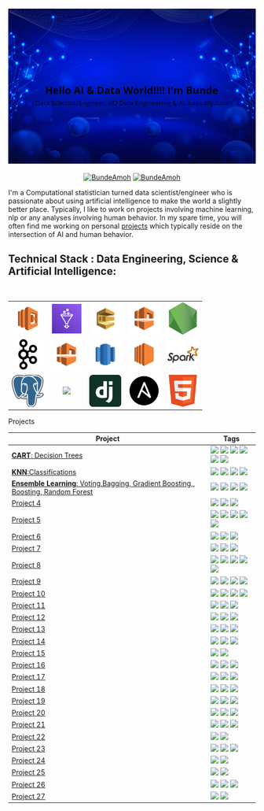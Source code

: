 
![image](https://github.com/BundeAmos/BundeAmos/blob/main/bundeamos.png)

<p align="center">
<a href="https://www.linkedin.com/in/amos-bunde/" target="blank"><img align="center" src="https://img.shields.io/badge/-LinkedIn-039BE5?style=for-the-badge&logo=Linkedin&logoColor=white&link=https://www.linkedin.com/in/amos-bunde/" alt="BundeAmoh"/></a>
<a href="https://twitter.com/BundeAmoh" target="blank"><img align="center" src="https://img.shields.io/badge/-Twitter-A7C0FF?style=for-the-badge&logo=Twitter&logoColor=white&link=https://twitter.com/BundeAmoh" alt="BundeAmoh"/></a>

</p>

I'm a Computational statistician turned data scientist/engineer who is passionate about using artificial
intelligence to make the world a slightly better place. Typically, I like to 
work on projects involving machine learning, nlp or 
any analyses involving human behavior. In my spare time, you will often
find me working on personal [projects]()  which typically reside on the intersection of AI and human behavior. 


## Technical Stack : Data Engineering, Science & Artificial Intelligence:

<br>
<table>
<tbody>
 <tr>
<td align="center" width="20%">
<img height=60px src="https://github.com/BundeAmos/BundeAmos/blob/main/aws-lambda.png"> 
</td>

<td align="center" width="20%"> 
<img height=60px src="https://github.com/BundeAmos/BundeAmos/blob/main/AWS-Glue.png"> 
</td>

<td align="center" width="20%">
<img height=60px src="https://github.com/BundeAmos/BundeAmos/blob/main/amazon-sqs.png"> 
</td>

<td align="center" width="20%">
<img height=65px src="https://github.com/BundeAmos/BundeAmos/blob/main/amazon-vpc.png"> 
</td>

<td align="center" width="20%">
<img height=65px src="https://github.com/BundeAmos/BundeAmos/blob/main/Node.png"> 
</td>

</tr>

<tr>
<td align="center" width="20%">
<img height=65px src="https://github.com/BundeAmos/BundeAmos/blob/main/kafka.jpg"> 
</td>
 
<td align="center" width="20%">
<img height=65px src="https://github.com/BundeAmos/BundeAmos/blob/main/amazon-vpc.png"> 
</td>

<td align="center" width="20%">
<img height=65px src="https://github.com/BundeAmos/BundeAmos/blob/main/amazon-redshift.png"> 
</td>

<td align="center" width="20%">
<img height=65px src="https://github.com/BundeAmos/BundeAmos/blob/main/amazon-ec2.png"> 
</td>

<td align="center" width="20%">
<img height=65px src="https://github.com/BundeAmos/BundeAmos/blob/main/Spark.png"> 
</td>


</tr>
<td align="center" width="20%">
<img height=65px src="https://github.com/BundeAmos/BundeAmos/blob/main/Python.png"> 
</td>

<td align="center" width="20%">
<img height=65px src="https://github.com/BundeAmos/BundeAmos/blob/main/Slack.png"> 
</td>

<td align="center" width="20%">
<img height=65px src="https://github.com/BundeAmos/BundeAmos/blob/main/Django.png"> 
</td>

<td align="center" width="20%">
<img height=65px src="https://github.com/BundeAmos/BundeAmos/blob/main/Ansible.png"> 
</td>

<td align="center" width="20%">
<img height=65px src="https://github.com/BundeAmos/BundeAmos/blob/main/Html.png"> 
</td>

<tr>
</tr>
</tbody>
</table>

<summary>Projects</summary>
  
| Project | Tags |
| --- | --- |
| [**CART**: Decision Trees]() | <img src="https://img.shields.io/badge/-PyPi-blue"> <img src="https://img.shields.io/badge/-Embeddings-red"> <img src="https://img.shields.io/badge/-cTFIDF-red"> <img src="https://img.shields.io/badge/-UMAP-81D4FA"> <img src="https://img.shields.io/badge/-HDBSCAN-81D4FA"> <img src="https://img.shields.io/badge/-Python-blue">|
| [**KNN**:Classifications]() | <img src="https://img.shields.io/badge/-PyPi-blue"> <img src="https://img.shields.io/badge/-Embeddings-red"> <img src="https://img.shields.io/badge/-MMR-81D4FA"> <img src="https://img.shields.io/badge/-Python-blue">|
| [**Ensemble Learning**: Voting,Bagging, Gradient Boosting,, Boosting, Random Forest]() | <img src="https://img.shields.io/badge/-PyPi-blue"> <img src="https://img.shields.io/badge/-Edit%20Distance-red"> <img src="https://img.shields.io/badge/-Word%20Embeddings-red"> <img src="https://img.shields.io/badge/-Python-blue">|
| [Project 4]() | <img src="https://img.shields.io/badge/-NLP-red"> <img src="https://img.shields.io/badge/-Text%20Mining-red"> <img src="https://img.shields.io/badge/-Python-blue"> |
| [Project 5]() | <img src="https://img.shields.io/badge/-PyPi-blue"> <img src="https://img.shields.io/badge/-Published-212121"> <img src="https://img.shields.io/badge/-Word%20Embeddings-red"> <img src="https://img.shields.io/badge/-kMeans-81D4FA"> <img src="https://img.shields.io/badge/-Python-blue">|
| [Project 6]() | <img src="https://img.shields.io/badge/-NLP-red"> <img src="https://img.shields.io/badge/-Feature%20Extraction-red"> <img src="https://img.shields.io/badge/-Python-blue"> |
| [Project 7]() | <img src="https://img.shields.io/badge/-Reinforcement%20Learning-green"> <img src="https://img.shields.io/badge/-Deep%20Learning-yellow"> <img src="https://img.shields.io/badge/-Python-blue"> |
| [Project 8]() | <img src="https://img.shields.io/badge/-BERT-red"> <img src="https://img.shields.io/badge/-NER-red"> <img src="https://img.shields.io/badge/-Sentiment-red"> <img src="https://img.shields.io/badge/-Scraper-red"> <img src="https://img.shields.io/badge/-Python-blue"> |
| [Project 9]() | <img src="https://img.shields.io/badge/-Visualization-purple"> <img src="https://img.shields.io/badge/-Streamlit-purple"> <img src="https://img.shields.io/badge/-Heroku-90A4AE"> <img src="https://img.shields.io/badge/-Python-blue"> |
| [Project 10]() | <img src="https://img.shields.io/badge/-Statistics-grey"> <img src="https://img.shields.io/badge/-Scraper-red"> <img src="https://img.shields.io/badge/-Python-blue"> <img src="https://img.shields.io/badge/-R-blue"> |
| [Project 11]() | <img src="https://img.shields.io/badge/-Deep%20Learning-yellow"> <img src="https://img.shields.io/badge/-Keras-yellow"> <img src="https://img.shields.io/badge/-Python-blue"> |
| [Project 12]() | <img src="https://img.shields.io/badge/-ILP-90A4AE"> <img src="https://img.shields.io/badge/-Simmulated%20Annealing-90A4AE"> <img src="https://img.shields.io/badge/-Python-blue"> |
| [Project 13]() | <img src="https://img.shields.io/badge/-SHAP-81D4FA"> <img src="https://img.shields.io/badge/-LIME-81D4FA"> <img src="https://img.shields.io/badge/-Python-blue"> |
| [Project 14]() | <img src="https://img.shields.io/badge/-Docker-90A4AE"> <img src="https://img.shields.io/badge/-FastAPI-90A4AE"> <img src="https://img.shields.io/badge/-Python-blue"> |
| [Project 15]() | <img src="https://img.shields.io/badge/-Reinforcement%20Learning-green"> <img src="https://img.shields.io/badge/-Python-blue"> |
| [Project 16]() | <img src="https://img.shields.io/badge/-Wilcoxon-grey"> <img src="https://img.shields.io/badge/-McNemar-grey"> <img src="https://img.shields.io/badge/-Python-blue"> |
| [Project 17]() | <img src="https://img.shields.io/badge/-DBSCAN-81D4FA"> <img src="https://img.shields.io/badge/-kMeans-81D4FA"> <img src="https://img.shields.io/badge/-Python-blue"> |
| [Project 18]() | <img src="https://img.shields.io/badge/-SMOTE-90A4AE"> <img src="https://img.shields.io/badge/-DFS-90A4AE"> <img src="https://img.shields.io/badge/-Python-blue"> |
| [Project 19]() | <img src="https://img.shields.io/badge/-LightGBM-81D4FA"> <img src="https://img.shields.io/badge/-Genetic%20Algorithms-90A4AE"> <img src="https://img.shields.io/badge/-Python-blue"> |
| [Project 20]() | <img src="https://img.shields.io/badge/-Hurdle-grey"> <img src="https://img.shields.io/badge/-ZINB%20Regression-grey"> <img src="https://img.shields.io/badge/-Python-blue"> |
| [Project 21]() | <img src="https://img.shields.io/badge/-XGBoost-81D4FA"> <img src="https://img.shields.io/badge/-Bayesian%20Optimization-90A4AE"> <img src="https://img.shields.io/badge/-Python-blue"> |
| [Project 22]() | <img src="https://img.shields.io/badge/-Visualization-purple"> <img src="https://img.shields.io/badge/-Python-blue"> |
| [Project 23]() | <img src="https://img.shields.io/badge/-Visualization-purple"> <img src="https://img.shields.io/badge/-Dash-purple">  <img src="https://img.shields.io/badge/-Python-blue"> |
| [Project 24]() | <img src="https://img.shields.io/badge/-Visualization-purple"> <img src="https://img.shields.io/badge/-Python-blue"> |
| [Project 25]() | <img src="https://img.shields.io/badge/-Visualization-purple"> <img src="https://img.shields.io/badge/-Python-blue"> |
| [Project 26]() | <img src="https://img.shields.io/badge/-XGBoost-81D4FA"> <img src="https://img.shields.io/badge/-Stacking-81D4FA"> <img src="https://img.shields.io/badge/-Python-blue"> |
| [Project 27]() | <img src="https://img.shields.io/badge/-XGBoost-81D4FA"> <img src="https://img.shields.io/badge/-Python-blue"> |



